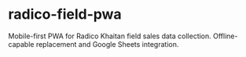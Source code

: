 # radico-field-pwa
Mobile-first PWA for Radico Khaitan field sales data collection. Offline-capable replacement and Google Sheets integration.
